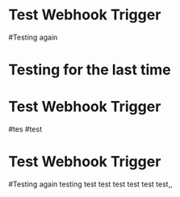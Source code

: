 # Test Webhook Trigger
#Testing again
# Testing for the last time
# Test Webhook Trigger
#tes
#test
# Test Webhook Trigger
#Testing again
testing
test
test
test
test
test
test,,
